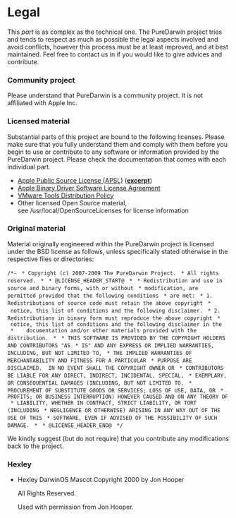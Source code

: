 Legal
=====
This *part* is as complex as the technical one.
The PureDarwin project tries and tends to respect as much as possible the legal aspects involved and avoid conflicts, however this process must be at least improved, and at best maintained. Feel free to contact us in if you would like to give advices and contribute.
### Community project
Please understand that PureDarwin is a community project. It is not affiliated with Apple Inc.
### Licensed material
Substantial parts of this project are bound to the following licenses. Please make sure that you fully understand them and comply with them before you begin to use or contribute to any software or information provided by the PureDarwin project. Please check the documentation that comes with each individual part.
-   [Apple Public Source License (APSL)](http://www.opensource.apple.com/apsl/) ([**excerpt**](legal/apsl.html))
-   [Apple Binary Driver Software License Agreement](http://www.opensource.apple.com/darwinsource/APPLE_DRIVER_LICENSE)
-   [VMware Tools Distribution Policy](http://www.vmware.com/download/eula/tools_policy.html)
-   Other licensed Open Source material, see /usr/local/OpenSourceLicenses for license information
### Original material
Material originally engineered within the PureDarwin project is licensed under the BSD license as follows, unless specifically stated otherwise in the respective files or directories:


`/*-`
` * Copyright (c) 2007-2009 The PureDarwin Project.`
` * All rights reserved.`
` *`
` * @LICENSE_HEADER_START@`
` *`
` * Redistribution and use in source and binary forms, with or without`
` * modification, are permitted provided that the following conditions`
` * are met:`
` * 1. Redistributions of source code must retain the above copyright`
` *    notice, this list of conditions and the following disclaimer.`
` * 2. Redistributions in binary form must reproduce the above copyright`
` *    notice, this list of conditions and the following disclaimer in the`
` *    documentation and/or other materials provided with the distribution.`
` *`
` * THIS SOFTWARE IS PROVIDED BY THE COPYRIGHT HOLDERS AND CONTRIBUTORS "AS`
` * IS" AND ANY EXPRESS OR IMPLIED WARRANTIES, INCLUDING, BUT NOT LIMITED TO,`
` * THE IMPLIED WARRANTIES OF MERCHANTABILITY AND FITNESS FOR A PARTICULAR`
` * PURPOSE ARE DISCLAIMED.  IN NO EVENT SHALL THE COPYRIGHT OWNER OR`
` * CONTRIBUTORS BE LIABLE FOR ANY DIRECT, INDIRECT, INCIDENTAL, SPECIAL,`
` * EXEMPLARY, OR CONSEQUENTIAL DAMAGES (INCLUDING, BUT NOT LIMITED TO,`
` * PROCUREMENT OF SUBSTITUTE GOODS OR SERVICES; LOSS OF USE, DATA, OR`
` * PROFITS; OR BUSINESS INTERRUPTION) HOWEVER CAUSED AND ON ANY THEORY OF`
` * LIABILITY, WHETHER IN CONTRACT, STRICT LIABILITY, OR TORT (INCLUDING`
` * NEGLIGENCE OR OTHERWISE) ARISING IN ANY WAY OUT OF THE USE OF THIS`
` * SOFTWARE, EVEN IF ADVISED OF THE POSSIBILITY OF SUCH DAMAGE.`
` *`
` * @LICENSE_HEADER_END@`
` */`


We kindly suggest (but do not require) that you contribute any modifications back to the project.
### Hexley
-   
    Hexley DarwinOS Mascot Copyright 2000 by Jon Hooper
    
    
    All Rights Reserved.
    
    
    Used with permission from Jon Hooper.
    
